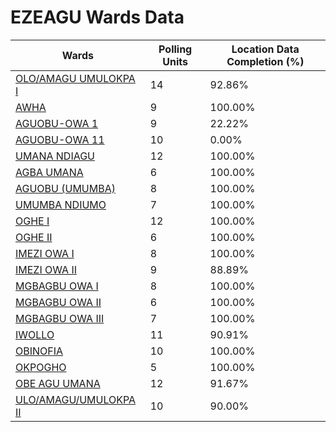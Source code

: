 
# EZEAGU Wards Data

| Wards | Polling Units | Location Data Completion (%) |
| ---- | ----- | ------- |
| [OLO/AMAGU UMULOKPA I](./wards/3034-olo/amagu-umulokpa-i) | 14 | 92.86% |
| [AWHA](./wards/3035-awha) | 9 | 100.00% |
| [AGUOBU-OWA 1](./wards/3036-aguobu-owa-1) | 9 | 22.22% |
| [AGUOBU-OWA 11](./wards/3037-aguobu-owa-11) | 10 | 0.00% |
| [UMANA NDIAGU](./wards/3038-umana-ndiagu) | 12 | 100.00% |
| [AGBA UMANA](./wards/3039-agba-umana) | 6 | 100.00% |
| [AGUOBU (UMUMBA)](./wards/3040-aguobu-(umumba)) | 8 | 100.00% |
| [UMUMBA NDIUMO](./wards/3041-umumba-ndiumo) | 7 | 100.00% |
| [OGHE I](./wards/3042-oghe-i) | 12 | 100.00% |
| [OGHE II](./wards/3043-oghe-ii) | 6 | 100.00% |
| [IMEZI OWA I](./wards/3044-imezi-owa-i) | 8 | 100.00% |
| [IMEZI OWA II](./wards/3045-imezi-owa-ii) | 9 | 88.89% |
| [MGBAGBU OWA  I](./wards/3046-mgbagbu-owa-i) | 8 | 100.00% |
| [MGBAGBU OWA II](./wards/3047-mgbagbu-owa-ii) | 6 | 100.00% |
| [MGBAGBU OWA  III](./wards/3048-mgbagbu-owa-iii) | 7 | 100.00% |
| [IWOLLO](./wards/3049-iwollo) | 11 | 90.91% |
| [OBINOFIA](./wards/3050-obinofia) | 10 | 100.00% |
| [OKPOGHO](./wards/3051-okpogho) | 5 | 100.00% |
| [OBE AGU UMANA](./wards/3052-obe-agu-umana) | 12 | 91.67% |
| [ULO/AMAGU/UMULOKPA II](./wards/3053-ulo/amagu/umulokpa-ii) | 10 | 90.00% |




